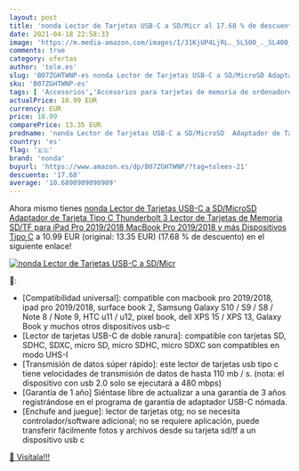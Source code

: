 ```yaml
---
layout: post
title: 'nonda Lector de Tarjetas USB-C a SD/Micr al 17.68 % de descuento'
date: 2021-04-18 22:58:33
image: 'https://m.media-amazon.com/images/I/31KjUP4LjRL._SL500_._SL400_.jpg'
comments: true
category: ofertas
author: 'tole.es'
slug: 'B07ZGHTWNP-es nonda Lector de Tarjetas USB-C a SD/MicroSD Adaptador de...'
sku: 'B07ZGHTWNP-es'
tags: [ 'Accesorios','Accesorios para tarjetas de memoria de ordenadores','Informática','Lectores de tarjetas de memoria externos','ipad','nonda', ]
actualPrice: 10.99 EUR
currency: EUR
price: 10.99
comparePrice: 13.35 EUR
prodname: 'nonda Lector de Tarjetas USB-C a SD/MicroSD  Adaptador de Tarjeta Tipo C Thunderbolt 3 Lector de Tarjetas de Memoria SD/TF para iPad Pro 2019/2018  MacBook Pro 2019/2018 y más Dispositivos Tipo C'
country: 'es'
flag: '🇪🇸'
brand: 'nonda'
buyurl: 'https://www.amazon.es/dp/B07ZGHTWNP/?tag=tolees-21'
descuento: '17.68'
average: '10.6890909090909'
---
```


Ahora mismo tienes [nonda Lector de Tarjetas USB-C a SD/MicroSD  Adaptador de Tarjeta Tipo C Thunderbolt 3 Lector de Tarjetas de Memoria SD/TF para iPad Pro 2019/2018  MacBook Pro 2019/2018 y más Dispositivos Tipo C](https://www.amazon.es/dp/B07ZGHTWNP/?tag=tolees-21) a 10.99 EUR (original: 13.35 EUR) (17.68 %  de descuento) en el siguiente enlace!

[![nonda Lector de Tarjetas USB-C a SD/Micr](https://m.media-amazon.com/images/I/31KjUP4LjRL._SL500_._SL400_.jpg)](https://www.amazon.es/dp/B07ZGHTWNP/?tag=tolees-21)

🔎:

- [Compatibilidad universal]: compatible con macbook pro 2019/2018, ipad pro 2019/2018, surface book 2, Samsung Galaxy S10 / S9 / S8 / Note 8 / Note 9, HTC u11 / u12, pixel book, dell XPS 15 / XPS 13, Galaxy Book y muchos otros dispositivos usb-c
- [Lector de tarjetas USB-C de doble ranura]: compatible con tarjetas SD, SDHC, SDXC, micro SD, micro SDHC, micro SDXC son compatibles en modo UHS-I
- [Transmisión de datos súper rápido]: este lector de tarjetas usb tipo c tiene velocidades de transmisión de datos de hasta 110 mb / s. (nota: el dispositivo con usb 2.0 solo se ejecutará a 480 mbps)
- [Garantía de 1 año] Siéntase libre de actualizar a una garantía de 3 años registrándose en el programa de garantía de adaptador USB-C nómada.
- [Enchufe and juegue]: lector de tarjetas otg; no se necesita controlador/software adicional; no se requiere aplicación, puede transferir fácilmente fotos y archivos desde su tarjeta sd/tf a un dispositivo usb c

[🛒 Visítala!!!](https://www.amazon.es/dp/B07ZGHTWNP/?tag=tolees-21)
